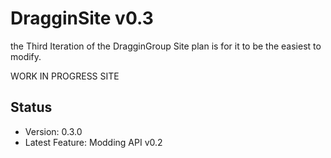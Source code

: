 # DragginSite v0.3
the Third Iteration of the DragginGroup Site
plan is for it to be the easiest to modify.

WORK IN PROGRESS SITE

## Status
- Version: 0.3.0
- Latest Feature: Modding API v0.2